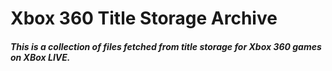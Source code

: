 # Xbox 360 Title Storage Archive

##### This is a collection of files fetched from title storage for Xbox 360 games on XBox LIVE.

